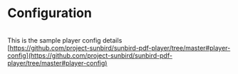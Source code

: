 # Configuration

\
This is the sample player config details\
[https://github.com/project-sunbird/sunbird-pdf-player/tree/master#player-config](https://github.com/project-sunbird/sunbird-pdf-player/tree/master#player-config)
